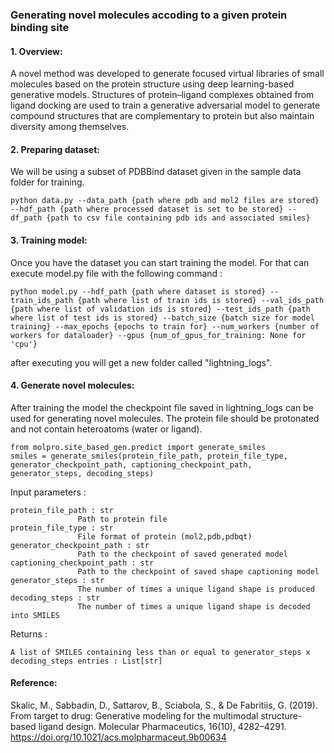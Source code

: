 ### Generating novel molecules accoding to a given protein binding site
#### 1. Overview:
A novel method was developed to generate focused virtual libraries of small molecules based on the protein structure using deep learning-based generative models. 
Structures of protein–ligand complexes obtained from ligand docking are used to train a generative adversarial model to generate compound structures that are complementary to protein but also maintain diversity among themselves. 


#### 2. Preparing dataset:
We will be using a subset of PDBBind dataset given in the sample data folder for training. 

    python data.py --data_path {path where pdb and mol2 files are stored} --hdf_path {path where processed dataset is set to be stored} --df_path {path to csv file containing pdb ids and associated smiles} 

#### 3. Training model: 
Once you have the dataset you can start training the model. For that can execute model.py file with the following command : 

    python model.py --hdf_path {path where dataset is stored} --train_ids_path {path where list of train ids is stored} --val_ids_path {path where list of validation ids is stored} --test_ids_path {path where list of test ids is stored} --batch_size {batch size for model training} --max_epochs {epochs to train for} --num_workers {number of workers for dataloader} --gpus {num_of_gpus_for_training: None for 'cpu'}

after executing you will get a new folder called "lightning_logs".

#### 4. Generate novel molecules:
After training the model the checkpoint file saved in lightning_logs can be used for generating novel molecules. The protein file should be protonated and not contain heteroatoms (water or ligand).

    from molpro.site_based_gen.predict import generate_smiles
    smiles = generate_smiles(protein_file_path, protein_file_type, generator_checkpoint_path, captioning_checkpoint_path, generator_steps, decoding_steps)
    
Input parameters :

    protein_file_path : str
                   Path to protein file
    protein_file_type : str
                   File format of protein (mol2,pdb,pdbqt)
    generator_checkpoint_path : str
                   Path to the checkpoint of saved generated model
    captioning_checkpoint_path : str
                   Path to the checkpoint of saved shape captioning model
    generator_steps : str 
                   The number of times a unique ligand shape is produced
    decoding_steps : str 
                   The number of times a unique ligand shape is decoded into SMILES

Returns : 

    A list of SMILES containing less than or equal to generator_steps x decoding_steps entries : List[str]

#### Reference:
    
Skalic, M., Sabbadin, D., Sattarov, B., Sciabola, S., & De Fabritiis, G. (2019). From target to drug: Generative modeling for the multimodal structure-based ligand design. Molecular Pharmaceutics, 16(10), 4282–4291. https://doi.org/10.1021/acs.molpharmaceut.9b00634
